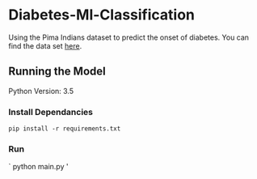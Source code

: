 # Diabetes-Ml-Classification
Using the Pima Indians dataset to predict the onset of diabetes. You can find the data set [here](https://www.kaggle.com/uciml/pima-indians-diabetes-database).

## Running the Model
Python Version: 3.5

### Install Dependancies
`
pip install -r requirements.txt
`
### Run
`
python main.py
'
